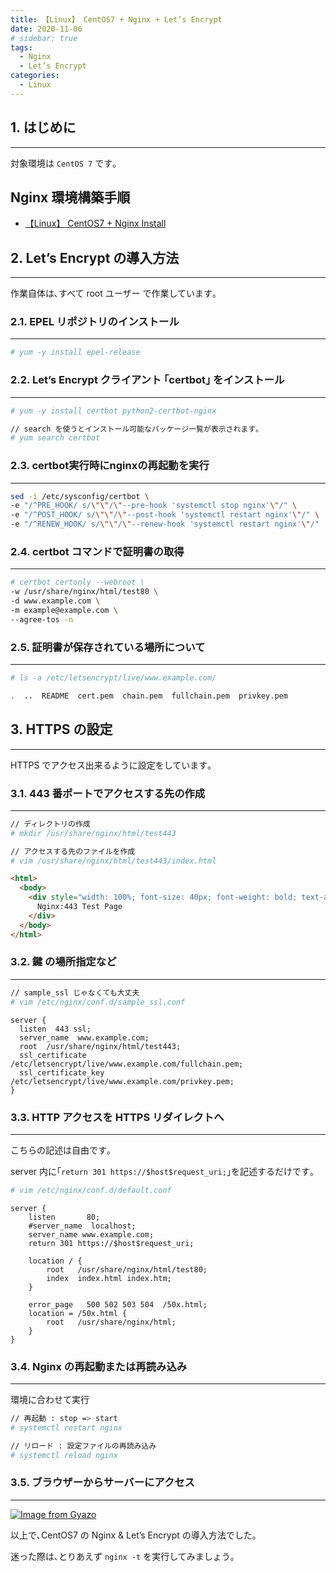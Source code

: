 ```yaml
---
title: 【Linux】 CentOS7 + Nginx + Let’s Encrypt
date: 2020-11-06
# sidebar: true
tags:
  - Nginx
  - Let’s Encrypt
categories:
  - Linux
---
```


## 1. はじめに

---

対象環境は `CentOS 7` です｡

## Nginx 環境構築手順

- [【Linux】 CentOS7 + Nginx Install](https://tabiya.dev/blogs/linux/nginx/how-to-nginx-install.html)

## 2. Let’s Encrypt の導入方法

---

作業自体は､すべて root ユーザー で作業しています｡

### 2.1. EPEL リポジトリのインストール

---

```sh
# yum -y install epel-release
```

### 2.2. Let’s Encrypt クライアント ｢certbot｣ をインストール

---

```sh
# yum -y install certbot python2-certbot-nginx

// search を使うとインストール可能なパッケージ一覧が表示されます｡
# yum search certbot
```

### 2.3. certbot実行時にnginxの再起動を実行

---

```sh
sed -i /etc/sysconfig/certbot \
-e "/^PRE_HOOK/ s/\"\"/\"--pre-hook 'systemctl stop nginx'\"/" \
-e "/^POST_HOOK/ s/\"\"/\"--post-hook 'systemctl restart nginx'\"/" \
-e "/^RENEW_HOOK/ s/\"\"/\"--renew-hook 'systemctl restart nginx'\"/"
```

### 2.4. certbot コマンドで証明書の取得

---

```sh
# certbot certonly --webroot \
-w /usr/share/nginx/html/test80 \
-d www.example.com \
-m example@example.com \
--agree-tos -n
```

### 2.5. 証明書が保存されている場所について

---

```sh
# ls -a /etc/letsencrypt/live/www.example.com/

.  ..  README  cert.pem  chain.pem  fullchain.pem  privkey.pem
```

## 3. HTTPS の設定

---

HTTPS でアクセス出来るように設定をしています｡

### 3.1. 443 番ポートでアクセスする先の作成

---

```sh
// ディレクトリの作成
# mkdir /usr/share/nginx/html/test443

// アクセスする先のファイルを作成
# vim /usr/share/nginx/html/test443/index.html
```

```html
<html>
  <body>
    <div style="width: 100%; font-size: 40px; font-weight: bold; text-align: center;">
      Nginx:443 Test Page
    </div>
  </body>
</html>
```

### 3.2. 鍵 の場所指定など

---

```sh
// sample_ssl じゃなくても大丈夫
# vim /etc/nginx/conf.d/sample_ssl.conf
```

```vim
server {
  listen  443 ssl;
  server_name  www.example.com;
  root  /usr/share/nginx/html/test443;
  ssl_certificate  /etc/letsencrypt/live/www.example.com/fullchain.pem;
  ssl_certificate_key  /etc/letsencrypt/live/www.example.com/privkey.pem;
}
```

### 3.3. HTTP アクセスを HTTPS リダイレクトへ

---

こちらの記述は自由です｡

server 内に｢`return 301 https://$host$request_uri;`｣を記述するだけです｡

```sh
# vim /etc/nginx/conf.d/default.conf
```

```vim
server {
    listen       80;
    #server_name  localhost;
    server_name www.example.com;
    return 301 https://$host$request_uri;

    location / {
        root   /usr/share/nginx/html/test80;
        index  index.html index.htm;
    }

    error_page   500 502 503 504  /50x.html;
    location = /50x.html {
        root   /usr/share/nginx/html;
    }
}
```

### 3.4. Nginx の再起動または再読み込み

---

環境に合わせて実行

```sh
// 再起動 : stop => start
# systemctl restart nginx

// リロード : 設定ファイルの再読み込み
# systemctl reload nginx
```

### 3.5. ブラウザーからサーバーにアクセス

---

[![Image from Gyazo](https://i.gyazo.com/9cf90db7a63175a5ca6cfd15fabea34c.png)](https://gyazo.com/9cf90db7a63175a5ca6cfd15fabea34c)

以上で､CentOS7 の Nginx & Let’s Encrypt の導入方法でした｡

迷った際は､とりあえず `nginx -t` を実行してみましょう｡
